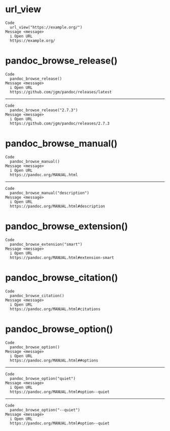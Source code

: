 # url_view

    Code
      url_view("https://example.org/")
    Message <message>
      i Open URL
      https://example.org/

# pandoc_browse_release()

    Code
      pandoc_browse_release()
    Message <message>
      i Open URL
      https://github.com/jgm/pandoc/releases/latest

---

    Code
      pandoc_browse_release("2.7.3")
    Message <message>
      i Open URL
      https://github.com/jgm/pandoc/releases/2.7.3

# pandoc_browse_manual()

    Code
      pandoc_browse_manual()
    Message <message>
      i Open URL
      https://pandoc.org/MANUAL.html

---

    Code
      pandoc_browse_manual("description")
    Message <message>
      i Open URL
      https://pandoc.org/MANUAL.html#description

# pandoc_browse_extension()

    Code
      pandoc_browse_extension("smart")
    Message <message>
      i Open URL
      https://pandoc.org/MANUAL.html#extension-smart

# pandoc_browse_citation()

    Code
      pandoc_browse_citation()
    Message <message>
      i Open URL
      https://pandoc.org/MANUAL.html#citations

# pandoc_browse_option()

    Code
      pandoc_browse_option()
    Message <message>
      i Open URL
      https://pandoc.org/MANUAL.html##options

---

    Code
      pandoc_browse_option("quiet")
    Message <message>
      i Open URL
      https://pandoc.org/MANUAL.html#option--quiet

---

    Code
      pandoc_browse_option("--quiet")
    Message <message>
      i Open URL
      https://pandoc.org/MANUAL.html#option--quiet

